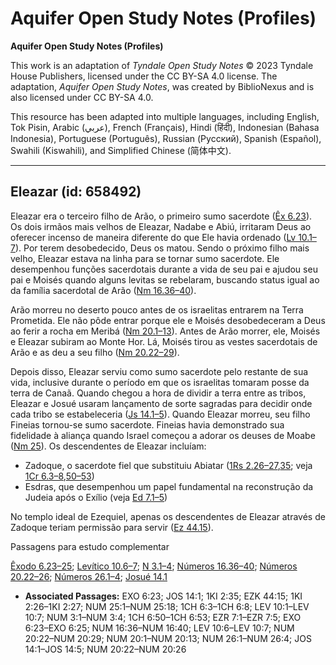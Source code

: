 # Aquifer Open Study Notes (Profiles)

**Aquifer Open Study Notes (Profiles)**

This work is an adaptation of *Tyndale Open Study Notes* © 2023 Tyndale House Publishers, licensed under the CC BY\-SA 4\.0 license. The adaptation, *Aquifer Open Study Notes*, was created by BiblioNexus and is also licensed under CC BY\-SA 4\.0\.

This resource has been adapted into multiple languages, including English, Tok Pisin, Arabic (عربي), French (Français), Hindi (हिंदी), Indonesian (Bahasa Indonesia), Portuguese (Português), Russian (Русский), Spanish (Español), Swahili (Kiswahili), and Simplified Chinese (简体中文).



--------------------------------

## Eleazar (id: 658492)

Eleazar era o terceiro filho de Arão, o primeiro sumo sacerdote ([Êx 6\.23](https://ref.ly/Exod6:23)). Os dois irmãos mais velhos de Eleazar, Nadabe e Abiú, irritaram Deus ao oferecer incenso de maneira diferente do que Ele havia ordenado ([Lv 10\.1–7](https://ref.ly/Lev10:1-Lev10:7)). Por terem desobedecido, Deus os matou. Sendo o próximo filho mais velho, Eleazar estava na linha para se tornar sumo sacerdote. Ele desempenhou funções sacerdotais durante a vida de seu pai e ajudou seu pai e Moisés quando alguns levitas se rebelaram, buscando status igual ao da família sacerdotal de Arão ([Nm 16\.36–40](https://ref.ly/Num16:36-Num16:40)).

Arão morreu no deserto pouco antes de os israelitas entrarem na Terra Prometida. Ele não pôde entrar porque ele e Moisés desobedeceram a Deus ao ferir a rocha em Meribá ([Nm 20\.1–13](https://ref.ly/Num20:1-Num20:13)). Antes de Arão morrer, ele, Moisés e Eleazar subiram ao Monte Hor. Lá, Moisés tirou as vestes sacerdotais de Arão e as deu a seu filho ([Nm 20\.22–29](https://ref.ly/Num20:22-Num20:29)).

Depois disso, Eleazar serviu como sumo sacerdote pelo restante de sua vida, inclusive durante o período em que os israelitas tomaram posse da terra de Canaã. Quando chegou a hora de dividir a terra entre as tribos, Eleazar e Josué usaram lançamento de sorte sagradas para decidir onde cada tribo se estabeleceria ([Js 14\.1–5](https://ref.ly/Josh14:1-Josh14:5)). Quando Eleazar morreu, seu filho Fineias tornou\-se sumo sacerdote. Fineias havia demonstrado sua fidelidade à aliança quando Israel começou a adorar os deuses de Moabe ([Nm 25](https://ref.ly/Num25:1-Num25:18)). Os descendentes de Eleazar incluíam:

* Zadoque, o sacerdote fiel que substituiu Abiatar ([1Rs 2\.26–27](https://ref.ly/1Kgs2:26-1Kgs2:27),[35](https://ref.ly/1Kgs2:35); veja [1Cr 6\.3–8](https://ref.ly/1Chr6:3-1Chr6:8),[50–53](https://ref.ly/1Chr6:50-1Chr6:53))
* Esdras, que desempenhou um papel fundamental na reconstrução da Judeia após o Exílio (veja [Ed 7\.1–5](https://ref.ly/Ezra7:1-Ezra7:5))

No templo ideal de Ezequiel, apenas os descendentes de Eleazar através de Zadoque teriam permissão para servir ([Ez 44\.15](https://ref.ly/Ezek44:15)).

Passagens para estudo complementar

[Êxodo 6\.23–25](https://ref.ly/Exod6:23-Exod6:25); [Levítico 10\.6–7](https://ref.ly/Lev10:6-Lev10:7); [N 3\.1–4](https://ref.ly/Num3:1-Num3:4); [Números 16\.36–40](https://ref.ly/Num16:36-Num16:40); [Números 20\.22–26](https://ref.ly/Num20:22-Num20:26); [Números 26\.1–4](https://ref.ly/Num26:1-Num26:4); [Josué 14\.1](https://ref.ly/Josh14:1)

* **Associated Passages:** EXO 6:23; JOS 14:1; 1KI 2:35; EZK 44:15; 1KI 2:26–1KI 2:27; NUM 25:1–NUM 25:18; 1CH 6:3–1CH 6:8; LEV 10:1–LEV 10:7; NUM 3:1–NUM 3:4; 1CH 6:50–1CH 6:53; EZR 7:1–EZR 7:5; EXO 6:23–EXO 6:25; NUM 16:36–NUM 16:40; LEV 10:6–LEV 10:7; NUM 20:22–NUM 20:29; NUM 20:1–NUM 20:13; NUM 26:1–NUM 26:4; JOS 14:1–JOS 14:5; NUM 20:22–NUM 20:26

